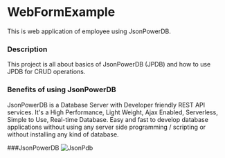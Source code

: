 # WebFormExample
This is web application of employee using JsonPowerDB.
### Description
This project is all about basics of JsonPowerDB (JPDB) and how to use JPDB for CRUD operations.

### Benefits of using JsonPowerDB
JsonPowerDB is a Database Server with Developer friendly REST API services. It's a High Performance, Light Weight, Ajax Enabled, Serverless, Simple to Use, Real-time Database. Easy and fast to develop database applications without using any server side programming / scripting or without installing any kind of database.

###JsonPowerDB
![JsonPdb](https://user-images.githubusercontent.com/105109540/196580810-cd7da87b-50d9-4b54-aa63-17ea371917c3.PNG)

